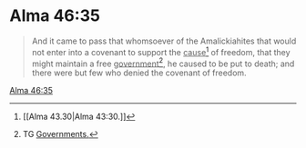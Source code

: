 # Alma 46:35

> And it came to pass that whomsoever of the Amalickiahites that would not enter into a covenant to support the <u>cause</u>[^a] of freedom, that they might maintain a free <u>government</u>[^b], he caused to be put to death; and there were but few who denied the covenant of freedom.

[Alma 46:35](https://www.churchofjesuschrist.org/study/scriptures/bofm/alma/46?lang=eng&id=p35#p35)


[^a]: [[Alma 43.30|Alma 43:30.]]
[^b]: TG [Governments.](https://www.churchofjesuschrist.org/study/scriptures/tg/governments?lang=eng)
